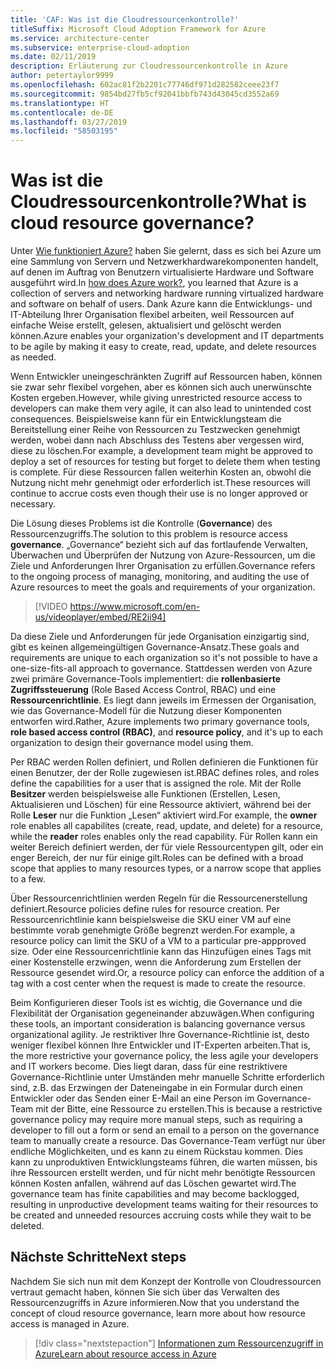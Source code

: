 ```yaml
---
title: 'CAF: Was ist die Cloudressourcenkontrolle?'
titleSuffix: Microsoft Cloud Adoption Framework for Azure
ms.service: architecture-center
ms.subservice: enterprise-cloud-adoption
ms.date: 02/11/2019
description: Erläuterung zur Cloudressourcenkontrolle in Azure
author: petertaylor9999
ms.openlocfilehash: 602ac81f2b2201c77746df971d282582ceee23f7
ms.sourcegitcommit: 9854bd27fb5cf92041bbfb743d43045cd3552a69
ms.translationtype: HT
ms.contentlocale: de-DE
ms.lasthandoff: 03/27/2019
ms.locfileid: "58503195"
---
```

<!-- markdownlint-disable MD026 -->

# <a name="what-is-cloud-resource-governance"></a><span data-ttu-id="ffb30-103">Was ist die Cloudressourcenkontrolle?</span><span class="sxs-lookup"><span data-stu-id="ffb30-103">What is cloud resource governance?</span></span>

<span data-ttu-id="ffb30-104">Unter [Wie funktioniert Azure?](what-is-azure.md) haben Sie gelernt, dass es sich bei Azure um eine Sammlung von Servern und Netzwerkhardwarekomponenten handelt, auf denen im Auftrag von Benutzern virtualisierte Hardware und Software ausgeführt wird.</span><span class="sxs-lookup"><span data-stu-id="ffb30-104">In [how does Azure work?](what-is-azure.md), you learned that Azure is a collection of servers and networking hardware running virtualized hardware and software on behalf of users.</span></span> <span data-ttu-id="ffb30-105">Dank Azure kann die Entwicklungs- und IT-Abteilung Ihrer Organisation flexibel arbeiten, weil Ressourcen auf einfache Weise erstellt, gelesen, aktualisiert und gelöscht werden können.</span><span class="sxs-lookup"><span data-stu-id="ffb30-105">Azure enables your organization's development and IT departments to be agile by making it easy to create, read, update, and delete resources as needed.</span></span>

<span data-ttu-id="ffb30-106">Wenn Entwickler uneingeschränkten Zugriff auf Ressourcen haben, können sie zwar sehr flexibel vorgehen, aber es können sich auch unerwünschte Kosten ergeben.</span><span class="sxs-lookup"><span data-stu-id="ffb30-106">However, while giving unrestricted resource access to developers can make them very agile, it can also lead to unintended cost consequences.</span></span> <span data-ttu-id="ffb30-107">Beispielsweise kann für ein Entwicklungsteam die Bereitstellung einer Reihe von Ressourcen zu Testzwecken genehmigt werden, wobei dann nach Abschluss des Testens aber vergessen wird, diese zu löschen.</span><span class="sxs-lookup"><span data-stu-id="ffb30-107">For example, a development team might be approved to deploy a set of resources for testing but forget to delete them when testing is complete.</span></span> <span data-ttu-id="ffb30-108">Für diese Ressourcen fallen weiterhin Kosten an, obwohl die Nutzung nicht mehr genehmigt oder erforderlich ist.</span><span class="sxs-lookup"><span data-stu-id="ffb30-108">These resources will continue to accrue costs even though their use is no longer approved or necessary.</span></span>

<span data-ttu-id="ffb30-109">Die Lösung dieses Problems ist die Kontrolle (**Governance**) des Ressourcenzugriffs.</span><span class="sxs-lookup"><span data-stu-id="ffb30-109">The solution to this problem is resource access **governance**.</span></span> <span data-ttu-id="ffb30-110">„Governance“ bezieht sich auf das fortlaufende Verwalten, Überwachen und Überprüfen der Nutzung von Azure-Ressourcen, um die Ziele und Anforderungen Ihrer Organisation zu erfüllen.</span><span class="sxs-lookup"><span data-stu-id="ffb30-110">Governance refers to the ongoing process of managing, monitoring, and auditing the use of Azure resources to meet the goals and requirements of your organization.</span></span>

<!-- markdownlint-disable MD034 -->

> [!VIDEO https://www.microsoft.com/en-us/videoplayer/embed/RE2ii94]

<!-- markdownlint-enable MD034 -->

<span data-ttu-id="ffb30-111">Da diese Ziele und Anforderungen für jede Organisation einzigartig sind, gibt es keinen allgemeingültigen Governance-Ansatz.</span><span class="sxs-lookup"><span data-stu-id="ffb30-111">These goals and requirements are unique to each organization so it's not possible to have a one-size-fits-all approach to governance.</span></span> <span data-ttu-id="ffb30-112">Stattdessen werden von Azure zwei primäre Governance-Tools implementiert: die **rollenbasierte Zugriffssteuerung** (Role Based Access Control, RBAC) und eine **Ressourcenrichtlinie**. Es liegt dann jeweils im Ermessen der Organisation, wie das Governance-Modell für die Nutzung dieser Komponenten entworfen wird.</span><span class="sxs-lookup"><span data-stu-id="ffb30-112">Rather, Azure implements two primary governance tools, **role based access control (RBAC)**, and **resource policy**, and it's up to each organization to design their governance model using them.</span></span>

<span data-ttu-id="ffb30-113">Per RBAC werden Rollen definiert, und Rollen definieren die Funktionen für einen Benutzer, der der Rolle zugewiesen ist.</span><span class="sxs-lookup"><span data-stu-id="ffb30-113">RBAC defines roles, and roles define the capabilities for a user that is assigned the role.</span></span> <span data-ttu-id="ffb30-114">Mit der Rolle **Besitzer** werden beispielsweise alle Funktionen (Erstellen, Lesen, Aktualisieren und Löschen) für eine Ressource aktiviert, während bei der Rolle **Leser** nur die Funktion „Lesen“ aktiviert wird.</span><span class="sxs-lookup"><span data-stu-id="ffb30-114">For example, the **owner** role enables all capabilites (create, read, update, and delete) for a resource, while the  **reader** roles enables only the read capability.</span></span> <span data-ttu-id="ffb30-115">Für Rollen kann ein weiter Bereich definiert werden, der für viele Ressourcentypen gilt, oder ein enger Bereich, der nur für einige gilt.</span><span class="sxs-lookup"><span data-stu-id="ffb30-115">Roles can be defined with a broad scope that applies to many resources types, or a narrow scope that applies to a few.</span></span>

<span data-ttu-id="ffb30-116">Über Ressourcenrichtlinien werden Regeln für die Ressourcenerstellung definiert.</span><span class="sxs-lookup"><span data-stu-id="ffb30-116">Resource policies define rules for resource creation.</span></span> <span data-ttu-id="ffb30-117">Per Ressourcenrichtlinie kann beispielsweise die SKU einer VM auf eine bestimmte vorab genehmigte Größe begrenzt werden.</span><span class="sxs-lookup"><span data-stu-id="ffb30-117">For example, a resource policy can limit the SKU of a VM to a particular pre-appproved size.</span></span> <span data-ttu-id="ffb30-118">Oder eine Ressourcenrichtlinie kann das Hinzufügen eines Tags mit einer Kostenstelle erzwingen, wenn die Anforderung zum Erstellen der Ressource gesendet wird.</span><span class="sxs-lookup"><span data-stu-id="ffb30-118">Or, a resource policy can enforce the addition of a tag with a cost center when the request is made to create the resource.</span></span>

<span data-ttu-id="ffb30-119">Beim Konfigurieren dieser Tools ist es wichtig, die Governance und die Flexibilität der Organisation gegeneinander abzuwägen.</span><span class="sxs-lookup"><span data-stu-id="ffb30-119">When configuring these tools, an important consideration is balancing governance versus organizational agility.</span></span> <span data-ttu-id="ffb30-120">Je restriktiver Ihre Governance-Richtlinie ist, desto weniger flexibel können Ihre Entwickler und IT-Experten arbeiten.</span><span class="sxs-lookup"><span data-stu-id="ffb30-120">That is, the more restrictive your governance policy, the less agile your developers and IT workers become.</span></span> <span data-ttu-id="ffb30-121">Dies liegt daran, dass für eine restriktivere Governance-Richtlinie unter Umständen mehr manuelle Schritte erforderlich sind, z.B. das Erzwingen der Dateneingabe in ein Formular durch einen Entwickler oder das Senden einer E-Mail an eine Person im Governance-Team mit der Bitte, eine Ressource zu erstellen.</span><span class="sxs-lookup"><span data-stu-id="ffb30-121">This is because a restrictive governance policy may require more manual steps, such as requiring a developer to fill out a form or send an email to a person on the governance team to manually create a resource.</span></span> <span data-ttu-id="ffb30-122">Das Governance-Team verfügt nur über endliche Möglichkeiten, und es kann zu einem Rückstau kommen. Dies kann zu unproduktiven Entwicklungsteams führen, die warten müssen, bis ihre Ressourcen erstellt werden, und für nicht mehr benötigte Ressourcen können Kosten anfallen, während auf das Löschen gewartet wird.</span><span class="sxs-lookup"><span data-stu-id="ffb30-122">The governance team has finite capabilities and may become backlogged, resulting in unproductive development teams waiting for their resources to be created and unneeded resources accruing costs while they wait to be deleted.</span></span>

## <a name="next-steps"></a><span data-ttu-id="ffb30-123">Nächste Schritte</span><span class="sxs-lookup"><span data-stu-id="ffb30-123">Next steps</span></span>

<span data-ttu-id="ffb30-124">Nachdem Sie sich nun mit dem Konzept der Kontrolle von Cloudressourcen vertraut gemacht haben, können Sie sich über das Verwalten des Ressourcenzugriffs in Azure informieren.</span><span class="sxs-lookup"><span data-stu-id="ffb30-124">Now that you understand the concept of cloud resource governance, learn more about how resource access is managed in Azure.</span></span>

> [!div class="nextstepaction"]
> [<span data-ttu-id="ffb30-125">Informationen zum Ressourcenzugriff in Azure</span><span class="sxs-lookup"><span data-stu-id="ffb30-125">Learn about resource access in Azure</span></span>](azure-resource-access.md)
